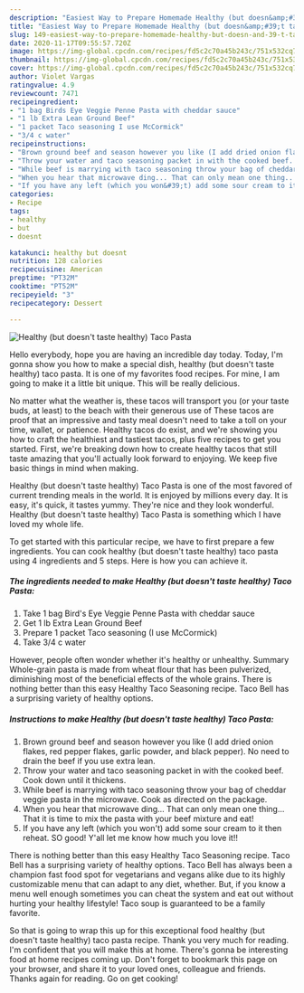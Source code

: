 ```yaml
---
description: "Easiest Way to Prepare Homemade Healthy (but doesn&amp;#39;t taste healthy) Taco Pasta"
title: "Easiest Way to Prepare Homemade Healthy (but doesn&amp;#39;t taste healthy) Taco Pasta"
slug: 149-easiest-way-to-prepare-homemade-healthy-but-doesn-and-39-t-taste-healthy-taco-pasta
date: 2020-11-17T09:55:57.720Z
image: https://img-global.cpcdn.com/recipes/fd5c2c70a45b243c/751x532cq70/healthy-but-doesnt-taste-healthy-taco-pasta-recipe-main-photo.jpg
thumbnail: https://img-global.cpcdn.com/recipes/fd5c2c70a45b243c/751x532cq70/healthy-but-doesnt-taste-healthy-taco-pasta-recipe-main-photo.jpg
cover: https://img-global.cpcdn.com/recipes/fd5c2c70a45b243c/751x532cq70/healthy-but-doesnt-taste-healthy-taco-pasta-recipe-main-photo.jpg
author: Violet Vargas
ratingvalue: 4.9
reviewcount: 7471
recipeingredient:
- "1 bag Birds Eye Veggie Penne Pasta with cheddar sauce"
- "1 lb Extra Lean Ground Beef"
- "1 packet Taco seasoning I use McCormick"
- "3/4 c water"
recipeinstructions:
- "Brown ground beef and season however you like (I add dried onion flakes, red pepper flakes, garlic powder, and black pepper). No need to drain the beef if you use extra lean."
- "Throw your water and taco seasoning packet in with the cooked beef. Cook down until it thickens."
- "While beef is marrying with taco seasoning throw your bag of cheddar veggie pasta in the microwave. Cook as directed on the package."
- "When you hear that microwave ding... That can only mean one thing... That it is time to mix the pasta with your beef mixture and eat!"
- "If you have any left (which you won&#39;t) add some sour cream to it then reheat. SO good! Y&#39;all let me know how much you love it!!"
categories:
- Recipe
tags:
- healthy
- but
- doesnt

katakunci: healthy but doesnt 
nutrition: 128 calories
recipecuisine: American
preptime: "PT32M"
cooktime: "PT52M"
recipeyield: "3"
recipecategory: Dessert

---
```



![Healthy (but doesn&#39;t taste healthy) Taco Pasta](https://img-global.cpcdn.com/recipes/fd5c2c70a45b243c/751x532cq70/healthy-but-doesnt-taste-healthy-taco-pasta-recipe-main-photo.jpg)

Hello everybody, hope you are having an incredible day today. Today, I'm gonna show you how to make a special dish, healthy (but doesn&#39;t taste healthy) taco pasta. It is one of my favorites food recipes. For mine, I am going to make it a little bit unique. This will be really delicious.

No matter what the weather is, these tacos will transport you (or your taste buds, at least) to the beach with their generous use of These tacos are proof that an impressive and tasty meal doesn&#39;t need to take a toll on your time, wallet, or patience. Healthy tacos do exist, and we&#39;re showing you how to craft the healthiest and tastiest tacos, plus five recipes to get you started. First, we&#39;re breaking down how to create healthy tacos that still taste amazing that you&#39;ll actually look forward to enjoying. We keep five basic things in mind when making.

Healthy (but doesn&#39;t taste healthy) Taco Pasta is one of the most favored of current trending meals in the world. It is enjoyed by millions every day. It is easy, it's quick, it tastes yummy. They're nice and they look wonderful. Healthy (but doesn&#39;t taste healthy) Taco Pasta is something which I have loved my whole life.


To get started with this particular recipe, we have to first prepare a few ingredients. You can cook healthy (but doesn&#39;t taste healthy) taco pasta using 4 ingredients and 5 steps. Here is how you can achieve it.

<!--inarticleads1-->

##### The ingredients needed to make Healthy (but doesn&#39;t taste healthy) Taco Pasta:

1. Take 1 bag Bird&#39;s Eye Veggie Penne Pasta with cheddar sauce
1. Get 1 lb Extra Lean Ground Beef
1. Prepare 1 packet Taco seasoning (I use McCormick)
1. Take 3/4 c water


However, people often wonder whether it&#39;s healthy or unhealthy. Summary Whole-grain pasta is made from wheat flour that has been pulverized, diminishing most of the beneficial effects of the whole grains. There is nothing better than this easy Healthy Taco Seasoning recipe. Taco Bell has a surprising variety of healthy options. 

<!--inarticleads2-->

##### Instructions to make Healthy (but doesn&#39;t taste healthy) Taco Pasta:

1. Brown ground beef and season however you like (I add dried onion flakes, red pepper flakes, garlic powder, and black pepper). No need to drain the beef if you use extra lean.
1. Throw your water and taco seasoning packet in with the cooked beef. Cook down until it thickens.
1. While beef is marrying with taco seasoning throw your bag of cheddar veggie pasta in the microwave. Cook as directed on the package.
1. When you hear that microwave ding... That can only mean one thing... That it is time to mix the pasta with your beef mixture and eat!
1. If you have any left (which you won&#39;t) add some sour cream to it then reheat. SO good! Y&#39;all let me know how much you love it!!


There is nothing better than this easy Healthy Taco Seasoning recipe. Taco Bell has a surprising variety of healthy options. Taco Bell has always been a champion fast food spot for vegetarians and vegans alike due to its highly customizable menu that can adapt to any diet, whether. But, if you know a menu well enough sometimes you can cheat the system and eat out without hurting your healthy lifestyle! Taco soup is guaranteed to be a family favorite. 

So that is going to wrap this up for this exceptional food healthy (but doesn&#39;t taste healthy) taco pasta recipe. Thank you very much for reading. I'm confident that you will make this at home. There's gonna be interesting food at home recipes coming up. Don't forget to bookmark this page on your browser, and share it to your loved ones, colleague and friends. Thanks again for reading. Go on get cooking!

